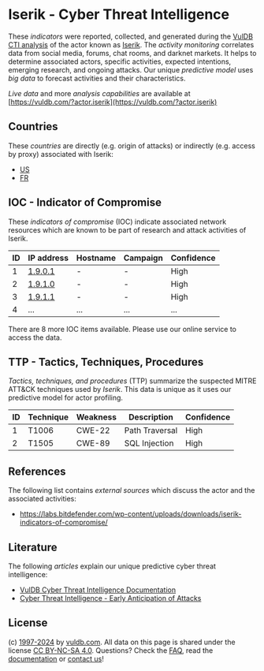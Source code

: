 # Iserik - Cyber Threat Intelligence

These _indicators_ were reported, collected, and generated during the [VulDB CTI analysis](https://vuldb.com/?kb.cti) of the actor known as [Iserik](https://vuldb.com/?actor.iserik). The _activity monitoring_ correlates data from social media, forums, chat rooms, and darknet markets. It helps to determine associated actors, specific activities, expected intentions, emerging research, and ongoing attacks. Our unique _predictive model_ uses _big data_ to forecast activities and their characteristics.

_Live data_ and more _analysis capabilities_ are available at [https://vuldb.com/?actor.iserik](https://vuldb.com/?actor.iserik)

## Countries

These _countries_ are directly (e.g. origin of attacks) or indirectly (e.g. access by proxy) associated with Iserik:

* [US](https://vuldb.com/?country.us)
* [FR](https://vuldb.com/?country.fr)

## IOC - Indicator of Compromise

These _indicators of compromise_ (IOC) indicate associated network resources which are known to be part of research and attack activities of Iserik.

ID | IP address | Hostname | Campaign | Confidence
-- | ---------- | -------- | -------- | ----------
1 | [1.9.0.1](https://vuldb.com/?ip.1.9.0.1) | - | - | High
2 | [1.9.1.0](https://vuldb.com/?ip.1.9.1.0) | - | - | High
3 | [1.9.1.1](https://vuldb.com/?ip.1.9.1.1) | - | - | High
4 | ... | ... | ... | ...

There are 8 more IOC items available. Please use our online service to access the data.

## TTP - Tactics, Techniques, Procedures

_Tactics, techniques, and procedures_ (TTP) summarize the suspected MITRE ATT&CK techniques used by _Iserik_. This data is unique as it uses our predictive model for actor profiling.

ID | Technique | Weakness | Description | Confidence
-- | --------- | -------- | ----------- | ----------
1 | T1006 | CWE-22 | Path Traversal | High
2 | T1505 | CWE-89 | SQL Injection | High

## References

The following list contains _external sources_ which discuss the actor and the associated activities:

* https://labs.bitdefender.com/wp-content/uploads/downloads/iserik-indicators-of-compromise/

## Literature

The following _articles_ explain our unique predictive cyber threat intelligence:

* [VulDB Cyber Threat Intelligence Documentation](https://vuldb.com/?kb.cti)
* [Cyber Threat Intelligence - Early Anticipation of Attacks](https://www.scip.ch/en/?labs.20201022)

## License

(c) [1997-2024](https://vuldb.com/?kb.changelog) by [vuldb.com](https://vuldb.com/?kb.about). All data on this page is shared under the license [CC BY-NC-SA 4.0](https://creativecommons.org/licenses/by-nc-sa/4.0/). Questions? Check the [FAQ](https://vuldb.com/?kb.faq), read the [documentation](https://vuldb.com/?kb) or [contact us](https://vuldb.com/?contact)!
